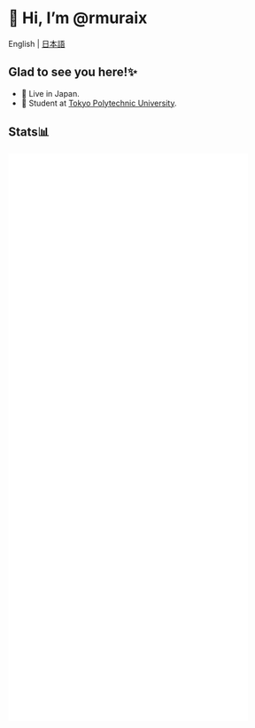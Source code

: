 # 👋 Hi, I’m @rmuraix

English | [日本語](./translation/README_JP.md)

## Glad to see you here!✨

- 📍 Live in Japan.
- 🏫 Student at [Tokyo Polytechnic University](https://www.t-kougei.ac.jp/en).

## Stats📊
![Metrics](https://raw.githubusercontent.com/rmuraix/rmuraix/cards/github-metrics.svg)
